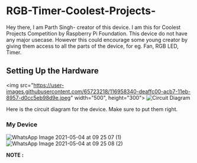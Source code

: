 # RGB-Timer-Coolest-Projects-

Hey there, I am Parth Singh- creator of this device. I am this for Coolest Projects Competition by Raspberry Pi Foundation.
This device do not have any major usecase. However this could encourage some young creator by giving them access to all the parts of the device, for eg. Fan, RGB LED, Timer.

## Setting Up the Hardware

<img src="https://user-images.githubusercontent.com/65723218/116958340-deaffc00-acb7-11eb-8957-d0cc5eb98d9e.jpeg" width="500", height="300">
![Circuit Diagram]()

Here is the circuit diagram for the device. Make sure to put them right.

### My Device

![WhatsApp Image 2021-05-04 at 09 25 07 (1)](https://user-images.githubusercontent.com/65723218/116960378-d3f86580-acbd-11eb-9d95-56cf2923a35a.jpeg)
![WhatsApp Image 2021-05-04 at 09 25 08 (2)](https://user-images.githubusercontent.com/65723218/116960384-d8248300-acbd-11eb-8201-044c2d7a4db2.jpeg)

**NOTE :** 











